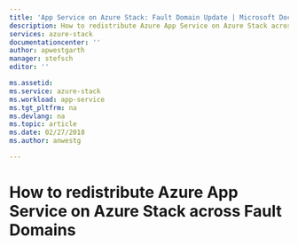 ```yaml
---
title: 'App Service on Azure Stack: Fault Domain Update | Microsoft Docs'
description: How to redistribute Azure App Service on Azure Stack across Fault Domains
services: azure-stack
documentationcenter: ''
author: apwestgarth
manager: stefsch
editor: ''

ms.assetid:
ms.service: azure-stack
ms.workload: app-service
ms.tgt_pltfrm: na
ms.devlang: na
ms.topic: article
ms.date: 02/27/2018
ms.author: anwestg

---
```


# How to redistribute Azure App Service on Azure Stack across Fault Domains